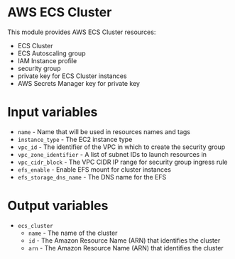 # AWS ECS Cluster

This module provides AWS ECS Cluster resources:
- ECS Cluster
- ECS Autoscaling group
- IAM Instance profile
- security group
- private key for ECS Cluster instances
- AWS Secrets Manager key for private key

# Input variables
- `name` - Name that will be used in resources names and tags
- `instance_type` - The EC2 instance type
- `vpc_id` - The identifier of the VPC in which to create the security group
- `vpc_zone_identifier` - A list of subnet IDs to launch resources in
- `vpc_cidr_block` - The VPC CIDR IP range for security group ingress rule
- `efs_enable` - Enable EFS mount for cluster instances
- `efs_storage_dns_name` - The DNS name for the EFS

# Output variables
- `ecs_cluster`
    - `name` - The name of the cluster
    - `id` - The Amazon Resource Name (ARN) that identifies the cluster
    - `arn` - The Amazon Resource Name (ARN) that identifies the cluster
